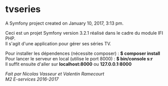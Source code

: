 tvseries
========

A Symfony project created on January 10, 2017, 3:13 pm.

Ceci est un projet Symfony version 3.2.1 réalisé dans le cadre du module IFI PHP.  
Il s'agit d'une application pour gérer ses séries TV.

Pour installer les dépendences (nécessite composer) : **$ composer install**  
Pour lancer le serveur en local (utilise le port 8000) : **$ bin/console s:r**  
Il suffit ensuite d'aller sur **localhost:8000** ou **127.0.0.1:8000**

*Fait par Nicolas Vasseur et Valentin Ramecourt*  
*M2 E-services 2016-2017*